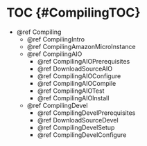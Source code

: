 TOC {#CompilingTOC}
===================

- @ref Compiling
  - @ref CompilingIntro
  - @ref CompilingAmazonMicroInstance
  - @ref CompilingAIO
    - @ref CompilingAIOPrerequisites
    - @ref DownloadSourceAIO
    - @ref CompilingAIOConfigure
    - @ref CompilingAIOCompile
    - @ref CompilingAIOTest
    - @ref CompilingAIOInstall
  - @ref CompilingDevel
    - @ref CompilingDevelPrerequisites
    - @ref DownloadSourceDevel
    - @ref CompilingDevelSetup
    - @ref CompilingDevelConfigure
